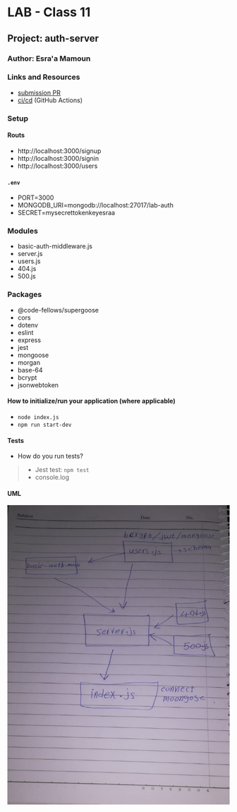 # LAB - Class 11

## Project: auth-server

### Author: Esra'a Mamoun

### Links and Resources

- [submission PR](https://github.com/EsraaMamoun-401-advanced-javascript/auth-server/pull/1)
- [ci/cd](https://github.com/EsraaMamoun-401-advanced-javascript/auth-server/actions) (GitHub Actions)
<!-- - [back-end server url](http://xyz.com) (when applicable) -->
<!-- - [front-end application](http://xyz.com) (when applicable) -->

### Setup

#### Routs
- http://localhost:3000/signup
- http://localhost:3000/signin
- http://localhost:3000/users

#### `.env` 
- PORT=3000
- MONGODB_URI=mongodb://localhost:27017/lab-auth
- SECRET=mysecrettokenkeyesraa

### Modules
- basic-auth-middleware.js
- server.js
- users.js
- 404.js
- 500.js
<!-- - model.js -->

### Packages
- @code-fellows/supergoose
- cors
- dotenv
- eslint
- express
- jest
- mongoose
- morgan
- base-64
- bcrypt
- jsonwebtoken

#### How to initialize/run your application (where applicable)

- `node index.js`
- `npm run start-dev`

<!-- #### How to use your library (where applicable)
- Lint Tests: `npm run lint` -->

#### Tests

* How do you run tests?
 > - Jest test: `npm test` 
 > - console.log
<!-- - Any tests of note?
- Describe any tests that you did not complete, skipped, etc -->

#### UML
![UML](./img/UML1.jpeg)